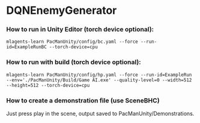 # DQNEnemyGenerator

### How to run in Unity Editor (torch device optional):

```
mlagents-learn PacManUnity/config/bc.yaml --force --run-id=ExampleRunBC --torch-device=cpu
```

### How to run with build (torch device optional):

```
mlagents-learn PacManUnity/config/hp.yaml --force --run-id=ExampleRun --env='./PacManUnity/Build/Game AI.exe' --quality-level=0 --width=512 --height=512 --torch-device=cpu
```

### How to create a demonstration file (use SceneBHC)

Just press play in the scene, output saved to PacManUnity/Demonstrations.
